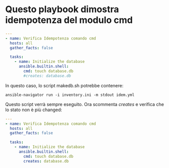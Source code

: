 # Questo playbook dimostra idempotenza del modulo cmd

```yaml
---
- name: Verifica Idempotenza comando cmd
  hosts: all
  gather_facts: false

  tasks:
    - name: Initialize the database
      ansible.builtin.shell:
        cmd: touch database.db
        #creates: database.db
```

In questo caso, lo script makedb.sh potrebbe contenere:

```shell
ansible-navigator run -i inventory.ini -m stdout idem.yml
```

Questo script verrà sempre eseguito. Ora scommenta *creates* e verifica che lo stato non è più changed:

```yaml
---
- name: Verifica Idempotenza comando cmd
  hosts: all
  gather_facts: false

  tasks:
    - name: Initialize the database
      ansible.builtin.shell:
        cmd: touch database.db
        creates: database.db
```
